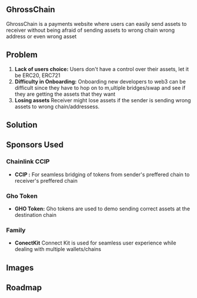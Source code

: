 ## GhrossChain

GhrossChain is a payments website where users can easily send assets to receiver without being afraid of sending assets to wrong chain wrong address or even wrong asset


## Problem

1. **Lack of users choice:** Users don't have a control over their assets, let it be ERC20, ERC721
2. **Difficulty in Onboarding:** Onboarding new developers to web3 can be difficult since they have to hop on to m,ultiple bridges/swap and see if they are getting the assets that they want
3. **Losing assets** Receiver might lose assets if the sender is sending wrong assets to wrong chain/addressess.
   


## Solution



## Sponsors Used

### Chainlink CCIP

- **CCIP :** For seamless bridging of tokens from sender's preffered chain to receiver's preffered chain


### Gho Token 

- **GHO Token:**  Gho tokens are used to demo sending correct assets at the destination chain


### Family 

- **ConectKit** Connect Kit is used for seamless user experience while dealing with multiple wallets/chains



## Images





## Roadmap
